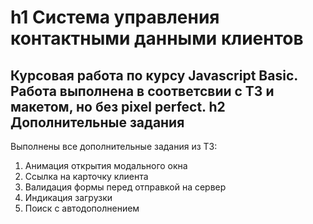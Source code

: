 h1 Система управления контактными данными клиентов
=====================
Курсовая работа по курсу Javascript Basic. Работа выполнена в соответсвии с ТЗ и макетом, но без pixel perfect.
h2 Дополнительные задания
-----------------------------------
Выполнены все дополнительные задания из ТЗ:
1. Анимация открытия модального окна
2. Ссылка на карточку клиента
3. Валидация формы перед отправкой на сервер 
4. Индикация загрузки
5. Поиск с автодополнением 